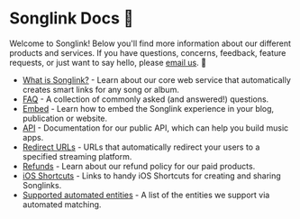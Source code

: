 # Songlink Docs 💪

Welcome to Songlink! Below you'll find more information about our different products and services. If you have questions, concerns, feedback, feature requests, or just want to say hello, please [email us](mailto:hello@song.link). 👋 

- [What is Songlink?](what-is-songlink.md) - Learn about our core web service that automatically creates smart links for any song or album.
- [FAQ](faq.md) - A collection of commonly asked (and answered!) questions.
- [Embed](embed.md) - Learn how to embed the Songlink experience in your blog, publication or website.
- [API](api-v1-alpha.1.md) - Documentation for our public API, which can help you build music apps.
- [Redirect URLs](redirect-urls.md) - URLs that automatically redirect your users to a specified streaming platform.
- [Refunds](refunds.md) - Learn about our refund policy for our paid products.
- [iOS Shortcuts](ios-shortcuts.md) - Links to handy iOS Shortcuts for creating and sharing Songlinks.
- [Supported automated entities](supported-entities.md) - A list of the entities we support via automated matching.
